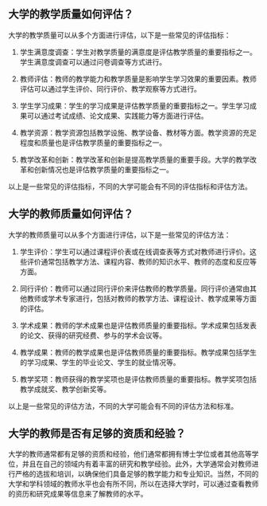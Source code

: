## 大学的教学质量如何评估？
大学的教学质量可以从多个方面进行评估，以下是一些常见的评估指标：

1. 学生满意度调查：学生对教学质量的满意度是评估教学质量的重要指标之一。学生满意度调查可以通过问卷调查等方式进行。

2. 教师评估：教师的教学能力和教学质量是影响学生学习效果的重要因素。教师评估可以通过学生评价、同行评价、教学观察等方式进行。

3. 学生学习成果：学生的学习成果是评估教学质量的重要指标之一。学生学习成果可以通过考试成绩、论文成果、实践能力等方面进行评估。

4. 教学资源：教学资源包括教学设施、教学设备、教材等方面。教学资源的充足程度和质量也是评估教学质量的重要指标之一。

5. 教学改革和创新：教学改革和创新是提高教学质量的重要手段。大学的教学改革和创新情况也是评估教学质量的重要指标之一。

以上是一些常见的评估指标，不同的大学可能会有不同的评估指标和评估方法。
## 大学的教师质量如何评估？
大学的教师质量可以从多个方面进行评估，以下是一些常见的评估方法：

1. 学生评价：学生可以通过课程评价表或在线调查表等方式对教师进行评价。这些评价通常包括教学方法、课程内容、教师的知识水平、教师的态度和反应等方面。

2. 同行评价：教师可以通过同行评价来评估教师的教学质量。同行评价通常由其他教师或学术专家进行，包括对教师的教学方法、课程设计、教学成果等方面的评估。

3. 学术成果：教师的学术成果也是评估教师质量的重要指标。学术成果包括发表的论文、获得的研究经费、参与的学术会议等。

4. 教学成果：教师的教学成果也是评估教师质量的重要指标。教学成果包括学生的学习成果、学生的毕业论文、学生的就业情况等。

5. 教学奖项：教师获得的教学奖项也是评估教师质量的重要指标。教学奖项包括教学成就奖、教学创新奖等。

以上是一些常见的评估方法，不同的大学可能会有不同的评估方法和标准。
## 大学的教师是否有足够的资质和经验？
大学的教师通常都有足够的资质和经验，他们通常都拥有博士学位或者其他高等学位，并且在自己的领域内有着丰富的研究和教学经验。此外，大学通常会对教师进行严格的选拔和培训，以确保他们具备足够的教学能力和专业知识。当然，不同的大学和学科领域的教师水平也会有所不同，所以在选择大学时，可以通过查看教师的资历和研究成果等信息来了解教师的水平。
